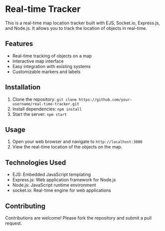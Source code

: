 # Real-time Tracker

This is a real-time map location tracker built with EJS, Socket.io, Express.js, and Node.js. It allows you to track the location of objects in real-time.

## Features

- Real-time tracking of objects on a map
- Interactive map interface
- Easy integration with existing systems
- Customizable markers and labels

## Installation

1. Clone the repository: `git clone https://github.com/your-username/real-time-tracker.git`
2. Install dependencies: `npm install`
3. Start the server: `npm start`

## Usage

1. Open your web browser and navigate to `http://localhost:3000`
2. View the real-time location of the objects on the map.

## Technologies Used

- EJS: Embedded JavaScript templating
- Express.js: Web application framework for Node.js
- Node.js: JavaScript runtime environment
- socket.io: Real-time engine for web applications


## Contributing

Contributions are welcome! Please fork the repository and submit a pull request.


